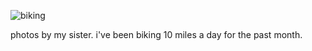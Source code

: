 
![biking](https://i.imgur.com/esiYZTo.gif)

photos by my sister. i've been biking 10 miles a day for the past month.
